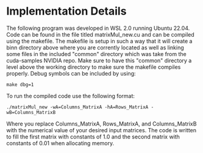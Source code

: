 # Implementation Details

The following program was developed in WSL 2.0 running Ubuntu 22.04. Code can be found in the file titled matrixMul_new.cu and can be compiled using the makefile. The makefile is setup in such a way that it will create a binn directory above where you are corrently located as well as linking some files in the included "common" directory which was take from the cuda-samples NVIDIA repo. Make sure to have this "common" directory a level above the working directory to make sure the makefile compiles properly. Debug symbols can be included by using: 

```
make dbg=1
```

To run the compiled code use the following format:

```
./matrixMul_new -wA=Columns_MatrixA -hA=Rows_MatrixA -wB=Columns_MatrixB
```

Where you replace Columns_MatrixA, Rows_MatrixA, and Columns_MatrixB with the numerical value of your desired input matrices. The code is written to fill the first matrix with constants of 1.0 and the second matrix with constants of 0.01 when allocating memory.  
